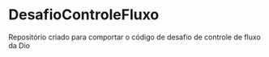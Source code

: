 # DesafioControleFluxo
Repositório criado para comportar o código de desafio de controle de fluxo da Dio
